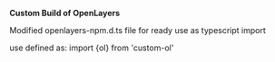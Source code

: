 **Custom Build of OpenLayers**

Modified openlayers-npm.d.ts file for ready use as typescript import

use defined as:
import {ol} from 'custom-ol'